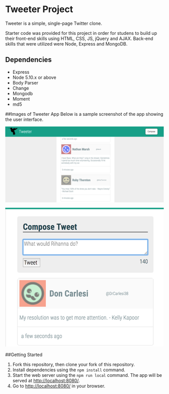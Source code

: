 # Tweeter Project

Tweeter is a simple, single-page Twitter clone.

Starter code was provided for this project in order for studens to build up their front-end skills using HTML, CSS,
JS, jQuery and AJAX. Back-end skills that were utilized were Node, Express and MongoDB.

## Dependencies
- Express
- Node 5.10.x or above
- Body Parser
- Change
- Mongodb
- Moment
- md5

##Images of Tweeter App
Below is a sample screenshot of the app showing the user interface.

!["Tweeter interface showing list of current tweets."](https://github.com/tiffanydow1/tweeter/blob/master/public/docs/tweeterUi.png?raw=true)

!["Textbox where users can compose a tweet."](https://github.com/tiffanydow1/tweeter/blob/master/public/docs/tweeter-textbox.png?raw=true)

##Getting Started
1. Fork this repository, then clone your fork of this repository.
2. Install dependencies using the `npm install` command.
3. Start the web server using the `npm run local` command. The app will be served at <http://localhost:8080/>.
4. Go to <http://localhost:8080/> in your browser.


